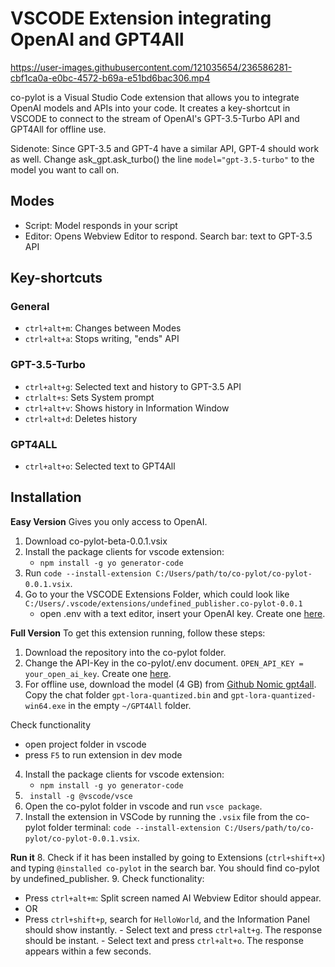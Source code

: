 # VSCODE Extension integrating OpenAI and GPT4All


https://user-images.githubusercontent.com/121035654/236586281-cbf1ca0a-e0bc-4572-b69a-e51bd6bac306.mp4


co-pylot is a Visual Studio Code extension that allows you to integrate OpenAI models and APIs into your code. It creates a key-shortcut in VSCODE to connect to the stream of OpenAI's GPT-3.5-Turbo API and GPT4All for offline use.

Sidenote: Since GPT-3.5 and GPT-4 have a similar API, GPT-4 should work as well. Change ask_gpt.ask_turbo() the line `model="gpt-3.5-turbo"` to the model you want to call on. 

## Modes

- Script: Model responds in your script
- Editor: Opens Webview Editor to respond. Search bar: text to GPT-3.5 API

## Key-shortcuts

### General

- `ctrl+alt+m`: Changes between Modes
- `ctrl+alt+a`: Stops writing, "ends" API

### GPT-3.5-Turbo

- `ctrl+alt+g`: Selected text and history to GPT-3.5 API
- `ctrlalt+s`: Sets System prompt
- `ctrl+alt+v`: Shows history in Information Window
- `ctrl+alt+d`: Deletes history

### GPT4ALL

- `ctrl+alt+o`: Selected text to GPT4All

## Installation
**Easy Version**
Gives you only access to OpenAI.

1. Download co-pylot-beta-0.0.1.vsix
2. Install the package clients for vscode extension:
   - `npm install -g yo generator-code`
3. Run `code --install-extension C:/Users/path/to/co-pylot/co-pylot-0.0.1.vsix`.
4. Go to your the VSCODE Extensions Folder, which could look like `C:/Users/.vscode/extensions/undefined_publisher.co-pylot-0.0.1`
   - open .env with a text editor, insert your OpenAI key. Create one [here](https://platform.openai.com/account/api-keys).



**Full Version**
To get this extension running, follow these steps:

1. Download the repository into the co-pylot folder.
2. Change the API-Key in the co-pylot/.env document. `OPEN_API_KEY = your_open_ai_key`. Create one [here](https://platform.openai.com/account/api-keys).
3. For offline use, download the model (4 GB) from [Github Nomic gpt4all](https://github.com/nomic-ai/gpt4all). Copy the chat folder `gpt-lora-quantized.bin` and `gpt-lora-quantized-win64.exe` in the empty `~/GPT4All` folder.

Check functionality 
   - open project folder in vscode
   - press `F5` to run extension in dev mode


4. Install the package clients for vscode extension:
   - `npm install -g yo generator-code`
5. ` install -g @vscode/vsce`
6. Open the co-pylot folder in vscode and run `vsce package`.
7. Install the extension in VSCode by running the `.vsix` file from the co-pylot folder terminal: `code --install-extension C:/Users/path/to/co-pylot/co-pylot-0.0.1.vsix`.

**Run it**
8. Check if it has been installed by going to Extensions (`ctrl+shift+x`) and typing `@installed co-pylot` in the search bar. You should find co-pylot by undefined_publisher.
9. Check functionality:
   - Press `ctrl+alt+m`: Split screen named AI Webview Editor should appear.
   - OR
   - Press `ctrl+shift+p`, search for `HelloWorld`, and the Information Panel should show instantly.
    - Select text and press `ctrl+alt+g`. The response should be instant.
    - Select text and press `ctrl+alt+o`. The response appears within a few seconds.
